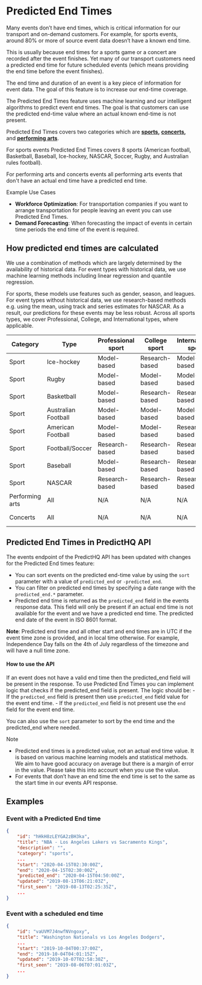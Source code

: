 # Predicted End Times

Many events don’t have end times, which is critical information for our transport and on-demand customers. For example, for sports events, around 80% or more of source event data doesn’t have a known end time.

This is usually because end times for a sports game or a concert are recorded after the event finishes. Yet many of our transport customers need a predicted end time for future scheduled events (which means providing the end time before the event finishes).

The end time and duration of an event is a key piece of information for event data. The goal of this feature is to increase our end-time coverage.

The Predicted End Times feature uses machine learning and our intelligent algorithms to predict event end times. The goal is that customers can use the predicted end-time value where an actual known end-time is not present.

Predicted End Times covers two categories which are [**sports**](https://docs.predicthq.com/getting-started/predicthq-data/event-categories/attendance-based-events#sports)**,** [**concerts**](https://docs.predicthq.com/getting-started/predicthq-data/event-categories/attendance-based-events#concerts)**,** and [**performing arts**](https://docs.predicthq.com/getting-started/predicthq-data/event-categories/attendance-based-events#performing-arts).

For sports events Predicted End Times covers 8 sports (American football, Basketball, Baseball, Ice-hockey, NASCAR, Soccer, Rugby, and Australian rules football).&#x20;

For performing arts and concerts events all performing arts events that don't have an actual end time have a predicted end time.

Example Use Cases

* **Workforce Optimization**: For transportation companies if you want to arrange transportation for people leaving an event you can use Predicted End Times.
* **Demand Forecasting**: When forecasting the impact of events in certain time periods the end time of the event is required.

## How predicted end times are calculated

We use a combination of methods which are largely determined by the availability of historical data. For event types with historical data, we use machine learning methods including linear regression and quantile regression.&#x20;

For sports, these models use features such as gender, season, and leagues. For event types without historical data, we use research-based methods e.g. using the mean, using track and series estimates for NASCAR. As a result, our predictions for these events may be less robust. Across all sports types, we cover Professional, College, and International types, where applicable.

<table data-full-width="true"><thead><tr><th>Category</th><th>Type</th><th>Professional sport</th><th>College sport</th><th>International sport</th><th>Non-sport</th></tr></thead><tbody><tr><td>Sport</td><td>Ice-hockey</td><td>Model-based</td><td>Research-based</td><td>Model-based</td><td>N/A</td></tr><tr><td>Sport</td><td>Rugby</td><td>Model-based</td><td>Model-based</td><td>Model-based</td><td>N/A</td></tr><tr><td>Sport</td><td>Basketball</td><td>Model-based</td><td>Research-based</td><td>Research-based</td><td>N/A</td></tr><tr><td>Sport</td><td>Australian Football</td><td>Model-based</td><td>Model-based</td><td>Model-based</td><td>N/A</td></tr><tr><td>Sport</td><td>American Football</td><td>Model-based</td><td>Model-based</td><td>Research-based</td><td>N/A</td></tr><tr><td>Sport</td><td>Football/Soccer</td><td>Research-based</td><td>Research-based</td><td>Research-based</td><td>N/A</td></tr><tr><td>Sport</td><td>Baseball</td><td>Model-based</td><td>Research-based</td><td>Research-based</td><td>N/A</td></tr><tr><td>Sport</td><td>NASCAR</td><td>Research-based</td><td>Research-based</td><td>Research-based</td><td>N/A</td></tr><tr><td>Performing arts</td><td>All</td><td>N/A</td><td>N/A</td><td>N/A</td><td>Research-based</td></tr><tr><td>Concerts</td><td>All</td><td>N/A</td><td>N/A</td><td>N/A</td><td>Research-based</td></tr></tbody></table>

## Predicted End Times in PredictHQ API

The events endpoint of the PredictHQ API has been updated with changes for the Predicted End times feature:

* You can sort events on the predicted end-time value by using the `sort` parameter with a value of `predicted_end` or `-predicted_end`.
* You can filter on predicted end times by specifying a date range with the `predicted_end.*` parameter.
* Predicted end time is returned as the `predicted_end` field in the events response data. This field will only be present if an actual end time is not available for the event and we have a predicted end time. The predicted end date of the event in ISO 8601 format.

**Note**: Predicted end time and all other start and end times are in UTC if the event time zone is provided, and in local time otherwise. For example, Independence Day falls on the 4th of July regardless of the timezone and will have a null time zone.

#### How to use the API

If an event does not have a valid end time then the predicted\_end field will be present in the response. To use Predicted End Times you can implement logic that checks if the predicted\_end field is present. The logic should be: - If the `predicted_end` field is present then use `predicted_end` field value for the event end time. - If the `predicted_end` field is not present use the `end` field for the event end time.

You can also use the `sort` parameter to sort by the end time and the predicted\_end where needed.

Note

* Predicted end times is a predicted value, not an actual end time value. It is based on various machine learning models and statistical methods. We aim to have good accuracy on average but there is a margin of error in the value. Please take this into account when you use the value.
* For events that don’t have an end time the end time is set to the same as the start time in our events API response.

## Examples

### Event with a Predicted End time

```json
{
    "id": "hHkH8zLEYGA2zBH3ka",
    "title": "NBA - Los Angeles Lakers vs Sacramento Kings",
    "description": "",
    "category": "sports",
    ...
    "start": "2020-04-15T02:30:00Z",
    "end": "2020-04-15T02:30:00Z",
    "predicted_end": "2020-04-15T04:50:00Z",
    "updated": "2019-08-13T06:21:03Z",
    "first_seen": "2019-08-13T02:25:35Z",
    ...
}
```

### Event with a scheduled end time

```json
{
    "id": "vaUVM7J4nwfNVngoxy",
    "title": "Washington Nationals vs Los Angeles Dodgers",
    ...
    "start": "2019-10-04T00:37:00Z",
    "end": "2019-10-04T04:01:15Z",
    "updated": "2019-10-07T02:58:30Z",
    "first_seen": "2019-08-06T07:01:03Z",
    ...
}
```
